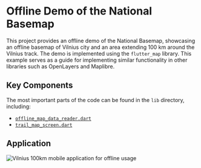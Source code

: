# Offline Demo of the National Basemap

This project provides an offline demo of the National Basemap, showcasing an offline basemap of
Vilnius city and an area extending 100 km around the Vilnius track. The demo is implemented using
the `flutter_map` library. This example serves as a guide for implementing similar functionality in
other libraries such as OpenLayers and Maplibre.

## Key Components

The most important parts of the code can be found in the `lib` directory, including:

- [`offline_map_data_reader.dart`](https://github.com/vycius/national-basemap-offline/blob/main/lib/offline/offline_map_data_reader.dart#L29)
- [`trail_map_screen.dart`](https://github.com/vycius/national-basemap-offline/blob/main/lib/trail_map_screen.dart#L61)

## Application

![Vilnius 100km mobile application for offline usage](https://github.com/vycius/national-basemap-offline/assets/3719141/2d3ca6e3-9c5b-4b54-bf28-720c5bb228f7)

